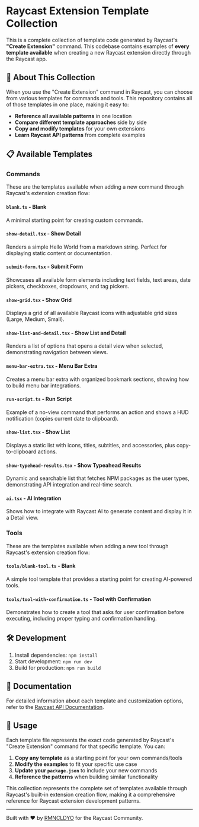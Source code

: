# Raycast Extension Template Collection

This is a complete collection of template code generated by Raycast's **"Create Extension"** command. This codebase contains examples of **every template available** when creating a new Raycast extension directly through the Raycast app.

## 🚀 About This Collection

When you use the "Create Extension" command in Raycast, you can choose from various templates for commands and tools. This repository contains all of those templates in one place, making it easy to:
- **Reference all available patterns** in one location
- **Compare different template approaches** side by side  
- **Copy and modify templates** for your own extensions
- **Learn Raycast API patterns** from complete examples

## 📋 Available Templates

### Commands

These are the templates available when adding a new command through Raycast's extension creation flow:

#### `blank.ts` - Blank
A minimal starting point for creating custom commands.

#### `show-detail.tsx` - Show Detail
Renders a simple Hello World from a markdown string. Perfect for displaying static content or documentation.

#### `submit-form.tsx` - Submit Form  
Showcases all available form elements including text fields, text areas, date pickers, checkboxes, dropdowns, and tag pickers.

#### `show-grid.tsx` - Show Grid
Displays a grid of all available Raycast icons with adjustable grid sizes (Large, Medium, Small).

#### `show-list-and-detail.tsx` - Show List and Detail
Renders a list of options that opens a detail view when selected, demonstrating navigation between views.

#### `menu-bar-extra.tsx` - Menu Bar Extra
Creates a menu bar extra with organized bookmark sections, showing how to build menu bar integrations.

#### `run-script.ts` - Run Script
Example of a no-view command that performs an action and shows a HUD notification (copies current date to clipboard).

#### `show-list.tsx` - Show List
Displays a static list with icons, titles, subtitles, and accessories, plus copy-to-clipboard actions.

#### `show-typehead-results.tsx` - Show Typeahead Results
Dynamic and searchable list that fetches NPM packages as the user types, demonstrating API integration and real-time search.

#### `ai.tsx` - AI Integration
Shows how to integrate with Raycast AI to generate content and display it in a Detail view.

### Tools

These are the templates available when adding a new tool through Raycast's extension creation flow:

#### `tools/blank-tool.ts` - Blank
A simple tool template that provides a starting point for creating AI-powered tools.

#### `tools/tool-with-confirmation.ts` - Tool with Confirmation
Demonstrates how to create a tool that asks for user confirmation before executing, including proper typing and confirmation handling.

## 🛠️ Development

1. Install dependencies: `npm install`
2. Start development: `npm run dev`
3. Build for production: `npm run build`

## 📖 Documentation

For detailed information about each template and customization options, refer to the [Raycast API Documentation](https://developers.raycast.com/).

## 🎯 Usage

Each template file represents the exact code generated by Raycast's "Create Extension" command for that specific template. You can:

1. **Copy any template** as a starting point for your own commands/tools
2. **Modify the examples** to fit your specific use case
3. **Update your `package.json`** to include your new commands
4. **Reference the patterns** when building similar functionality

This collection represents the complete set of templates available through Raycast's built-in extension creation flow, making it a comprehensive reference for Raycast extension development patterns.

---

Built with ❤️ by [RMNCLDYO](https://rmncldyo.com/) for the Raycast Community.